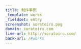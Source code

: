 ```yaml
---
title: 制作事例
_template: works
_fieldset: entry
screenshot: soratoiro.png
domain: soratoiro.com
live-url: http://soratoiro.com/
back-url: /#works
---
```


